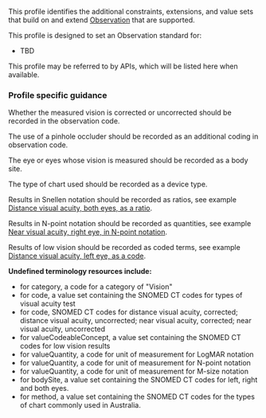 This profile identifies the additional constraints, extensions, and value sets that build on and extend [Observation](http://hl7.org/fhir/R4/observation.html) that are supported. 

This profile is designed to set an Observation standard for:
* TBD

This profile may be referred to by APIs, which will be listed here when available.

### Profile specific guidance

Whether the measured vision is corrected or uncorrected should be recorded in the observation code.

The use of a pinhole occluder should be recorded as an additional coding in observation code.

The eye or eyes whose vision is measured should be recorded as a body site.

The type of chart used should be recorded as a device type.

Results in Snellen notation should be recorded as ratios, see example [Distance visual acuity, both eyes, as a ratio](Observation-visualacuity-01.html).

Results in N-point notation should be recorded as quantities, see example [Near visual acuity, right eye, in N-point notation](Observation-visualacuity-06.html).

Results of low vision should be recorded as coded terms, see example [Distance visual acuity, left eye, as a code](Observation-visualacuity-03.html).

**Undefined terminology resources include:**
* for category, a code for a category of "Vision" 
* for code, a value set containing the SNOMED CT codes for types of visual acuity test
* for code, SNOMED CT codes for distance visual acuity, corrected; distance visual acuity, uncorrected; near visual acuity, corrected; near visual acuity, uncorrected
* for valueCodeableConcept, a value set containing the SNOMED CT codes for low vision results
* for valueQuantity, a code for unit of measurement for LogMAR notation
* for valueQuantity, a code for unit of measurement for N-point notation
* for valueQuantity, a code for unit of measurement for M-size notation
* for bodySite, a value set containing the SNOMED CT codes for left, right and both eyes.
* for method, a value set containing the SNOMED CT codes for the types of chart commonly used in Australia.